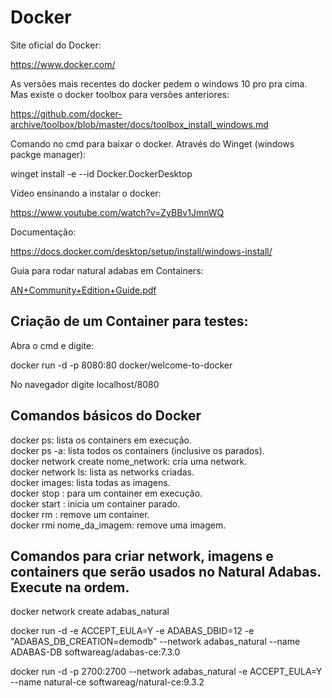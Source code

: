 # Docker

Site oficial do Docker:

https://www.docker.com/

As versões mais recentes do docker pedem o windows 10 pro pra cima. Mas existe o docker toolbox para versões anteriores:

https://github.com/docker-archive/toolbox/blob/master/docs/toolbox_install_windows.md

Comando no cmd para baixar o docker. Através do Winget (windows packge manager):

winget install -e --id Docker.DockerDesktop

Vídeo ensinando a instalar o docker:

https://www.youtube.com/watch?v=ZyBBv1JmnWQ

Documentação:

https://docs.docker.com/desktop/setup/install/windows-install/

Guia para rodar natural adabas em Containers:

[AN+Community+Edition+Guide.pdf](https://github.com/user-attachments/files/19146284/AN%2BCommunity%2BEdition%2BGuide.pdf)

## Criação de um Container para testes:

Abra o cmd e digite:

docker run -d -p 8080:80 docker/welcome-to-docker

No navegador digite localhost/8080

## Comandos básicos do Docker

docker ps: lista os containers em execução.<br>
docker ps -a: lista todos os containers (inclusive os parados).<br>
docker network create nome_network: cria uma network.<br>
docker network ls: lista as networks criadas.<br>
docker images: lista todas as imagens.<br>
docker stop <id ou nome do container>: para um container em execução.<br>
docker start <id ou nome do container>: inicia um container parado.<br>
docker rm <id ou nome do container>: remove um container.<br>
docker rmi nome_da_imagem: remove uma imagem.

## Comandos para criar network, imagens e containers que serão usados no Natural Adabas. Execute na ordem.

docker network create adabas_natural

docker run -d -e ACCEPT_EULA=Y -e ADABAS_DBID=12 -e "ADABAS_DB_CREATION=demodb" --network adabas_natural --name ADABAS-DB softwareag/adabas-ce:7.3.0

docker run -d -p 2700:2700 --network adabas_natural -e ACCEPT_EULA=Y --name natural-ce softwareag/natural-ce:9.3.2
